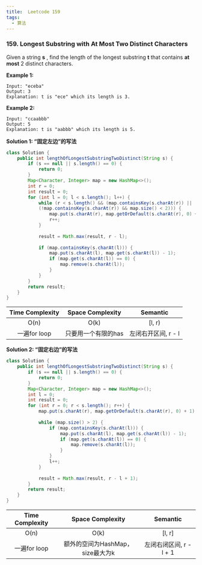 ```yaml
---
title:  Leetcode 159
tags:
  - 算法
---
```




### 159. Longest Substring with At Most Two Distinct Characters

Given a string **s** , find the length of the longest substring **t** that contains **at most** 2 distinct characters.

**Example 1:**

```
Input: "eceba"
Output: 3
Explanation: t is "ece" which its length is 3.
```

**Example 2:**

```
Input: "ccaabbb"
Output: 5
Explanation: t is "aabbb" which its length is 5.
```



**Solution 1: “固定左边”的写法** 

```java
class Solution {
    public int lengthOfLongestSubstringTwoDistinct(String s) {
        if (s == null || s.length() == 0) {
            return 0;
        }
        Map<Character, Integer> map = new HashMap<>();
        int r = 0;
        int result = 0;
        for (int l = 0; l < s.length(); l++) {
            while (r < s.length() && (map.containsKey(s.charAt(r)) || 
            (!map.containsKey(s.charAt(r)) && map.size() < 2))) {
                map.put(s.charAt(r), map.getOrDefault(s.charAt(r), 0) + 1);
                r++;
            }
            
            result = Math.max(result, r - l);
            
            if (map.containsKey(s.charAt(l))) {
                map.put(s.charAt(l), map.get(s.charAt(l)) - 1);
                if (map.get(s.charAt(l)) == 0) {
                    map.remove(s.charAt(l));
                }
            }
        }
        return result;
    }
}
```

| Time Complexity |  Space Complexity   |      Semantic       |
| :-------------: | :-----------------: | :-----------------: |
|      O(n)       |        O(k)         |       [l, r)        |
|  一遍for loop   | 只要用一个有限的has | 左闭右开区间, r - l |



**Solution 2: “固定右边”的写法**

```java
class Solution {
    public int lengthOfLongestSubstringTwoDistinct(String s) {
        if (s == null || s.length() == 0) {
            return 0;
        }
        Map<Character, Integer> map = new HashMap<>();
        int l = 0;
        int result = 0;
        for (int r = 0; r < s.length(); r++) {
            map.put(s.charAt(r), map.getOrDefault(s.charAt(r), 0) + 1);
            
            while (map.size() > 2) {
                if (map.containsKey(s.charAt(l))) {
                    map.put(s.charAt(l), map.get(s.charAt(l)) - 1);
                    if (map.get(s.charAt(l)) == 0) {
                        map.remove(s.charAt(l));
                    }
                }
                l++;
            }
            
            result = Math.max(result, r - l + 1);
        }
        return result;
    }
}
```

| Time Complexity |         Space Complexity         |        Semantic         |
| :-------------: | :------------------------------: | :---------------------: |
|      O(n)       |               O(k)               |         [l, r]          |
|  一遍for loop   | 额外的空间为HashMap，size最大为k | 左闭右闭区间, r - l + 1 |
